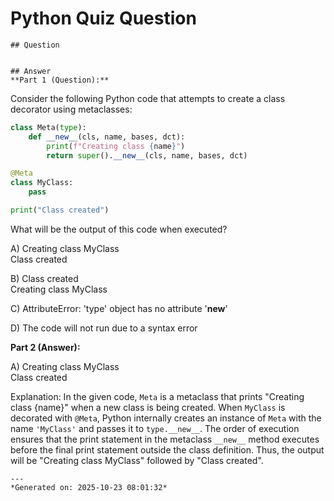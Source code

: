 # Python Quiz Question
    
    ## Question
    
    
    ## Answer
    **Part 1 (Question):**

Consider the following Python code that attempts to create a class decorator using metaclasses:

```python
class Meta(type):
    def __new__(cls, name, bases, dct):
        print(f"Creating class {name}")
        return super().__new__(cls, name, bases, dct)

@Meta
class MyClass:
    pass

print("Class created")
```

What will be the output of this code when executed?

A) Creating class MyClass  
   Class created  

B) Class created  
   Creating class MyClass  

C) AttributeError: 'type' object has no attribute '__new__'  

D) The code will not run due to a syntax error

**Part 2 (Answer):**

A) Creating class MyClass  
   Class created  

Explanation:
In the given code, `Meta` is a metaclass that prints "Creating class {name}" when a new class is being created. When `MyClass` is decorated with `@Meta`, Python internally creates an instance of `Meta` with the name `'MyClass'` and passes it to `type.__new__`. The order of execution ensures that the print statement in the metaclass `__new__` method executes before the final print statement outside the class definition. Thus, the output will be "Creating class MyClass" followed by "Class created".
    
    ---
    *Generated on: 2025-10-23 08:01:32*
    